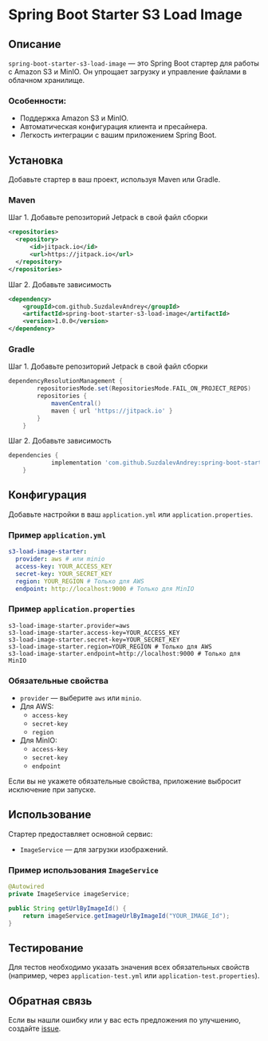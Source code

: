# Spring Boot Starter S3 Load Image

## Описание

`spring-boot-starter-s3-load-image` — это Spring Boot стартер для работы с Amazon S3 и MinIO. Он упрощает загрузку и управление файлами в облачном хранилище.

### Особенности:
- Поддержка Amazon S3 и MinIO.
- Автоматическая конфигурация клиента и пресайнера.
- Легкость интеграции с вашим приложением Spring Boot.

## Установка

Добавьте стартер в ваш проект, используя Maven или Gradle.

### Maven
Шаг 1. Добавьте репозиторий Jetpack в свой файл сборки
```xml
<repositories>
  <repository>
      <id>jitpack.io</id>
      <url>https://jitpack.io</url>
  </repository>
</repositories>
```
Шаг 2. Добавьте зависимость
```xml
<dependency>
    <groupId>com.github.SuzdalevAndrey</groupId>
    <artifactId>spring-boot-starter-s3-load-image</artifactId>
    <version>1.0.0</version>
</dependency>
```

### Gradle
Шаг 1. Добавьте репозиторий Jetpack в свой файл сборки
```groovy
dependencyResolutionManagement {
		repositoriesMode.set(RepositoriesMode.FAIL_ON_PROJECT_REPOS)
		repositories {
			mavenCentral()
			maven { url 'https://jitpack.io' }
		}
	}
```
Шаг 2. Добавьте зависимость
```groovy
dependencies {
	        implementation 'com.github.SuzdalevAndrey:spring-boot-starter-s3-load-image:1.0.0'
	}
```

## Конфигурация

Добавьте настройки в ваш `application.yml` или `application.properties`.

### Пример `application.yml`

```yaml
s3-load-image-starter:
  provider: aws # или minio
  access-key: YOUR_ACCESS_KEY
  secret-key: YOUR_SECRET_KEY
  region: YOUR_REGION # Только для AWS
  endpoint: http://localhost:9000 # Только для MinIO
```

### Пример `application.properties`

```properties
s3-load-image-starter.provider=aws
s3-load-image-starter.access-key=YOUR_ACCESS_KEY
s3-load-image-starter.secret-key=YOUR_SECRET_KEY
s3-load-image-starter.region=YOUR_REGION # Только для AWS
s3-load-image-starter.endpoint=http://localhost:9000 # Только для MinIO
```

### Обязательные свойства
- `provider` — выберите `aws` или `minio`. 
- Для AWS:
  - `access-key`
  - `secret-key`
  - `region`
- Для MinIO:
  - `access-key`
  - `secret-key`
  - `endpoint`

Если вы не укажете обязательные свойства, приложение выбросит исключение при запуске.

## Использование

Стартер предоставляет основной сервис:
- `ImageService` — для загрузки изображений.

### Пример использования `ImageService`

```java
@Autowired
private ImageService imageService;

public String getUrlByImageId() {
    return imageService.getImageUrlByImageId("YOUR_IMAGE_Id");
}
```

## Тестирование

Для тестов необходимо указать значения всех обязательных свойств (например, через `application-test.yml` или `application-test.properties`).

## Обратная связь

Если вы нашли ошибку или у вас есть предложения по улучшению, создайте [issue](https://github.com/SuzdalevAndrey/spring-boot-starter-s3-load-image/issues).
